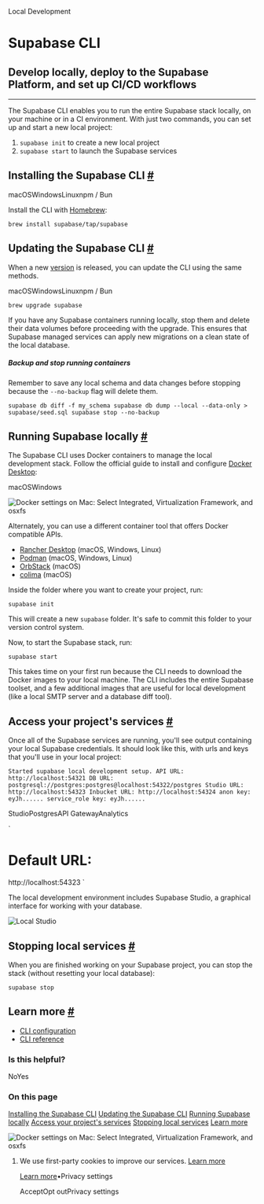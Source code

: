 Local Development

# Supabase CLI

## Develop locally, deploy to the Supabase Platform, and set up CI/CD workflows

* * *

The Supabase CLI enables you to run the entire Supabase stack locally, on your machine or in a CI environment. With just two commands, you can set up and start a new local project:

1. `supabase init` to create a new local project
2. `supabase start` to launch the Supabase services

## Installing the Supabase CLI [\#](https://supabase.com/docs/guides/local-development/cli/getting-started\#installing-the-supabase-cli)

macOSWindowsLinuxnpm / Bun

Install the CLI with [Homebrew](https://brew.sh/):

`
brew install supabase/tap/supabase
`

## Updating the Supabase CLI [\#](https://supabase.com/docs/guides/local-development/cli/getting-started\#updating-the-supabase-cli)

When a new [version](https://github.com/supabase/cli/releases) is released, you can update the CLI using the same methods.

macOSWindowsLinuxnpm / Bun

`
brew upgrade supabase
`

If you have any Supabase containers running locally, stop them and delete their data volumes before proceeding with the upgrade. This ensures that Supabase managed services can apply new migrations on a clean state of the local database.

##### Backup and stop running containers

Remember to save any local schema and data changes before stopping because the `--no-backup` flag will delete them.

`
supabase db diff -f my_schema
supabase db dump --local --data-only > supabase/seed.sql
supabase stop --no-backup
`

## Running Supabase locally [\#](https://supabase.com/docs/guides/local-development/cli/getting-started\#running-supabase-locally)

The Supabase CLI uses Docker containers to manage the local development stack. Follow the official guide to install and configure [Docker Desktop](https://docs.docker.com/desktop):

macOSWindows

![Docker settings on Mac: Select Integrated, Virtualization Framework, and osxfs](https://supabase.com/docs/_next/image?url=%2Fdocs%2Fimg%2Fguides%2Fcli%2Fdocker-mac-light.png&w=3840&q=75&dpl=dpl_9xAnUGkSbk4dufV62sNRezafXykJ)

Alternately, you can use a different container tool that offers Docker compatible APIs.

- [Rancher Desktop](https://rancherdesktop.io/) (macOS, Windows, Linux)
- [Podman](https://podman.io/) (macOS, Windows, Linux)
- [OrbStack](https://orbstack.dev/) (macOS)
- [colima](https://github.com/abiosoft/colima) (macOS)

Inside the folder where you want to create your project, run:

`
supabase init
`

This will create a new `supabase` folder. It's safe to commit this folder to your version control system.

Now, to start the Supabase stack, run:

`
supabase start
`

This takes time on your first run because the CLI needs to download the Docker images to your local machine. The CLI includes the entire Supabase toolset, and a few additional images that are useful for local development (like a local SMTP server and a database diff tool).

## Access your project's services [\#](https://supabase.com/docs/guides/local-development/cli/getting-started\#access-your-projects-services)

Once all of the Supabase services are running, you'll see output containing your local Supabase credentials. It should look like this, with urls and keys that you'll use in your local project:

`
Started supabase local development setup.
         API URL: http://localhost:54321
          DB URL: postgresql://postgres:postgres@localhost:54322/postgres
      Studio URL: http://localhost:54323
    Inbucket URL: http://localhost:54324
        anon key: eyJh......
service_role key: eyJh......
`

StudioPostgresAPI GatewayAnalytics

`
# Default URL:
http://localhost:54323
`

The local development environment includes Supabase Studio, a graphical interface for working with your database.

![Local Studio](https://supabase.com/docs/img/guides/cli/local-studio.png)

## Stopping local services [\#](https://supabase.com/docs/guides/local-development/cli/getting-started\#stopping-local-services)

When you are finished working on your Supabase project, you can stop the stack (without resetting your local database):

`
supabase stop
`

## Learn more [\#](https://supabase.com/docs/guides/local-development/cli/getting-started\#learn-more)

- [CLI configuration](https://supabase.com/docs/guides/local-development/cli/config)
- [CLI reference](https://supabase.com/docs/reference/cli)

### Is this helpful?

NoYes

### On this page

[Installing the Supabase CLI](https://supabase.com/docs/guides/local-development/cli/getting-started#installing-the-supabase-cli) [Updating the Supabase CLI](https://supabase.com/docs/guides/local-development/cli/getting-started#updating-the-supabase-cli) [Running Supabase locally](https://supabase.com/docs/guides/local-development/cli/getting-started#running-supabase-locally) [Access your project's services](https://supabase.com/docs/guides/local-development/cli/getting-started#access-your-projects-services) [Stopping local services](https://supabase.com/docs/guides/local-development/cli/getting-started#stopping-local-services) [Learn more](https://supabase.com/docs/guides/local-development/cli/getting-started#learn-more)

![Docker settings on Mac: Select Integrated, Virtualization Framework, and osxfs](https://supabase.com/docs/_next/image?url=%2Fdocs%2Fimg%2Fguides%2Fcli%2Fdocker-mac-light.png&w=3840&q=75&dpl=dpl_9xAnUGkSbk4dufV62sNRezafXykJ)

1. We use first-party cookies to improve our services. [Learn more](https://supabase.com/privacy#8-cookies-and-similar-technologies-used-on-our-european-services)



   [Learn more](https://supabase.com/privacy#8-cookies-and-similar-technologies-used-on-our-european-services)•Privacy settings





   AcceptOpt outPrivacy settings